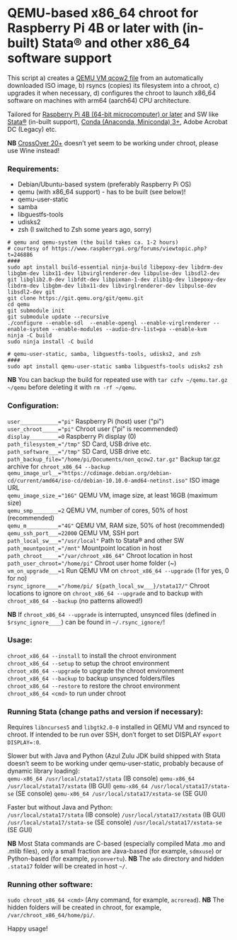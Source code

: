 # QEMU-based x86_64 chroot for Raspberry Pi 4B or later with (in-built) Stata® and other x86_64 software support

This script a) creates a [QEMU VM qcow2 file](https://qemu.readthedocs.io/en/latest/) from an automatically downloaded ISO image, b) rsyncs (copies) its filesystem into a chroot, c) upgrades it when necessary, d) configures the chroot to launch x86_64 software on machines with arm64 (aarch64) CPU architecture.

Tailored for [Raspberry Pi 4B (64-bit microcomputer) or later](https://www.raspberrypi.org/products/raspberry-pi-4-model-b/) and SW like [Stata®](https://www.stata.com/) (in-built support), [Conda (Anaconda, Miniconda) 3+](https://www.anaconda.com/), Adobe Acrobat DC (Legacy) etc.

**NB** [CrossOver 20+](https://www.codeweavers.com/crossover/) doesn’t yet seem to be working under chroot, please use Wine instead!

### Requirements:
- Debian/Ubuntu-based system (preferably Raspberry Pi OS)
- qemu (with x86_64 support) - has to be built (see below)!
- qemu-user-static
- samba
- libguestfs-tools
- udisks2
- zsh (I switched to Zsh some years ago, sorry)

```
# qemu and qemu-system (the build takes ca. 1-2 hours)
# courtesy of https://www.raspberrypi.org/forums/viewtopic.php?t=246886
####
sudo apt install build-essential ninja-build libepoxy-dev libdrm-dev libgbm-dev libx11-dev libvirglrenderer-dev libpulse-dev libsdl2-dev git libglib2.0-dev libfdt-dev libpixman-1-dev zlib1g-dev libepoxy-dev libdrm-dev libgbm-dev libx11-dev libvirglrenderer-dev libpulse-dev libsdl2-dev git
git clone https://git.qemu.org/git/qemu.git
cd qemu
git submodule init
git submodule update --recursive
./configure --enable-sdl  --enable-opengl --enable-virglrenderer --enable-system --enable-modules --audio-drv-list=pa --enable-kvm
ninja -C build
sudo ninja install -C build

# qemu-user-static, samba, libguestfs-tools, udisks2, and zsh
####
sudo apt install qemu-user-static samba libguestfs-tools udisks2 zsh
```

**NB** You can backup the build for repeated use with `tar czfv ~/qemu.tar.gz ~/qemu` before deleting it with `rm -rf ~/qemu`.

### Configuration:
`user____________="pi"` Raspberry Pi (host) user ("pi")
`user_chroot_____="pi"` Chroot user ("pi" is recommended)  
`display_________=0` Raspberry Pi display (0)  
`path_filesystem_="/tmp"` SD Card, USB drive etc.  
`path_software___="/tmp"` SD Card, USB drive etc.  
`path_backup_file="/home/pi/Documents/non_qcow2.tar.gz"` Backup tar.gz archive for `chroot_x86_64 --backup`
`qemu_image_url__="https://cdimage.debian.org/debian-cd/current/amd64/iso-cd/debian-10.10.0-amd64-netinst.iso"` ISO image URL  
`qemu_image_size_="16G"` QEMU VM, image size, at least 16GB (maximum size)  
`qemu_smp________=2` QEMU VM, number of cores, 50% of host (recommended)  
`qemu_m__________="4G"` QEMU VM, RAM size, 50% of host (recommended)  
`qemu_ssh_port___=22000` QEMU VM, SSH port  
`path_local_sw___="/usr/local"` Path to Stata® and other SW  
`path_mountpoint_="/mnt"` Mountpoint location in host  
`path_chroot_____="/var/chroot_x86_64"` Chroot location in host  
`path_user_chroot="/home/pi"` Chroot user home folder (~)  
`vm_on_upgrade___=1` Run QEMU VM on `chroot_x86_64 --upgrade` (1 for yes, 0 for no)    
`rsync_ignore____="/home/pi/ ${path_local_sw___}/stata17/"` Chroot locations to ignore on `chroot_x86_64 --upgrade` and to backup with `chroot_x86_64 --backup` (no patterns allowed!)  

**NB** If `chroot_x86_64 --upgrade` is interrupted, unsynced files (defined in `$rsync_ignore____`) can be found in `~/.rsync_ignore/`!

### Usage:
`chroot_x86_64 --install` to install the chroot environment  
`chroot_x86_64 --setup` to setup the chroot environment  
`chroot_x86_64 --upgrade` to upgrade the chroot environment  
`chroot_x86_64 --backup` to backup unsynced folders/files  
`chroot_x86_64 --restore` to restore the chroot environment  
`chroot_x86_64 <cmd>` to run <cmd> under chroot

### Running Stata (change paths and version if necessary):
Requires `libncurses5` and `libgtk2.0-0` installed in QEMU VM and rsynced to chroot.
If intended to be run over SSH, don’t forget to set DISPLAY `export DISPLAY=:0`.

Slower but with Java and Python (Azul Zulu JDK build shipped with Stata doesn’t seem to be working under qemu-user-static, probably because of dynamic library loading):  
`qemu-x86_64 /usr/local/stata17/stata` (IB console)
`qemu-x86_64 /usr/local/stata17/xstata` (IB GUI)
`qemu-x86_64 /usr/local/stata17/stata-se` (SE console)
`qemu-x86_64 /usr/local/stata17/xstata-se` (SE GUI)

Faster but without Java and Python:  
`/usr/local/stata17/stata` (IB console)
`/usr/local/stata17/xstata` (IB GUI)
`/usr/local/stata17/stata-se` (SE console)
`/usr/local/stata17/xstata-se` (SE GUI)

**NB** Most Stata commands are C-based (especially compiled Mata .mo and .mlib files), only a small fraction are Java-based (for example, `sdmxuse`) or Python-based (for example, `pyconvertu`).
**NB** The `ado` directory and hidden `.stata17` folder will be created in host `~/`.

### Running other software:
`sudo chroot_x86_64 <cmd>` (Any command, for example, `acroread`).
**NB** The hidden folders will be created in chroot, for example, `/var/chroot_x86_64/home/pi/`.

Happy usage!